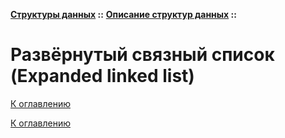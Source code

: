 **[Структуры данных](../../README.md#data-structures) ::** 
**[Описание структур данных](../../README.md#data-structures-descriptions) ::**
# Развёрнутый связный список (Expanded linked list)

<!--

-->

[К оглавлению](../../README.md#data-structures-descriptions)



[К оглавлению](../../README.md#data-structures-descriptions)
